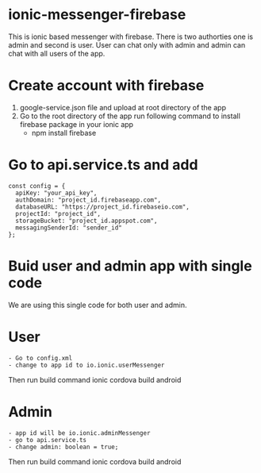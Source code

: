 # ionic-messenger-firebase
This is ionic based messenger with firebase. There is two authorties one is admin and second is user. User can chat only with admin and admin can chat with all users of the app.

# Create account with firebase 
  1. google-service.json file and upload at root directory of the app
  2. Go to the root directory of the app run following command to install firebase package in your ionic app
      - npm install firebase
  
# Go to api.service.ts and add 
    const config = {
      apiKey: "your_api_key",
      authDomain: "project_id.firebaseapp.com",
      databaseURL: "https://project_id.firebaseio.com",
      projectId: "project_id",
      storageBucket: "project_id.appspot.com",
      messagingSenderId: "sender_id"
    }; 

# Buid user and admin app with single code
We are using this single code for both user and admin.
# User
    - Go to config.xml 
    - change to app id to io.ionic.userMessenger
Then run build command
  ionic cordova build android
  
# Admin
    - app id will be io.ionic.adminMessenger
    - go to api.service.ts 
    - change admin: boolean = true;
    
Then run build command
  ionic cordova build android
